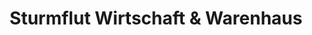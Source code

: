 ---
title: "Sturmflut Wirtschaft & Warenhaus"
url: /cuxhaven/sturmflut-wirtschaft-und-warenhaus/
shop: Andenken
---
